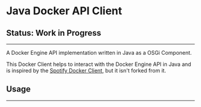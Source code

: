# Java Docker API Client
## Status: Work in Progress
---

A Docker Engine API implementation written in Java as a OSGi Component.

This Docker Client helps to interact with the Docker Engine API in Java and is inspired by the [Spotify Docker Client](https://github.com/spotify/docker-client), but it isn't forked from it.

## Usage
---
